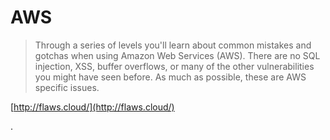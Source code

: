 # AWS

> Through a series of levels you'll learn about common mistakes and gotchas when using Amazon Web Services \(AWS\). There are no SQL injection, XSS, buffer overflows, or many of the other vulnerabilities you might have seen before. As much as possible, these are AWS specific issues.

[http://flaws.cloud/](http://flaws.cloud/)

.

